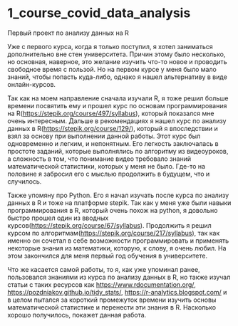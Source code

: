 # 1_course_covid_data_analysis
Первый проект по анализу данных на R


Уже с первого курса, когда я только поступил, я хотел заниматься дополнительно вне стен университета. Причин этому было несколько, но основная, наверное, это желание изучить что-то новое и проводить свободное время с пользой. Но на первом курсе у меня было мало знаний, чтобы попасть куда-либо, однако я нашел альтернативу в виде онлайн-курсов.

Так как на моем направление сначала изучали R, я тоже решил больше времени посвятить ему и прошел курс по основам программирования на R(https://stepik.org/course/497/syllabus), который показался мне очень интересным. Дальше в рекомендациях я нашел курс по анализу данных в R(https://stepik.org/course/129/), который я впоследствии и взял за основу при выполнении данной работы. Этот курс был одновременно и легким, и непонятным. Его легкость заключалась в простоте заданий, которые выполнялись по алгоритму из видеоуроков, а сложность в том, что понимание видео требовало знаний математической статистики, которых у меня не было. Где-то на половине я забросил его с мыслью продолжить в будущем, что и случилось.

Также упомяну про Python. Его я начал изучать после курса по анализу данных в R и тоже на платформе stepik. Так как у меня уже были навыки программирования в R, который очень похож на python, я довольно быстро прошел один из вводных курсов(https://stepik.org/course/67/syllabus). Продолжить я решил курсом по алгоритмам(https://stepik.org/course/217/syllabus), так как именно он сочетал в себе возможности программировать и применять некоторые знания из математики, которую, к слову, я очень любил. На этом закончился для меня первый год обучения в университете.

Что же касается самой работы, то я, как уже упоминал ранее, пользовался знаниями из курса по анализу данных в R, но также изучал статьи с таких ресурсов как https://www.rdocumentation.org/, https://pozdniakov.github.io/tidy_stats/, https://r-analytics.blogspot.com/ и в целом пытался за короткий промежуток времени изучить основы математической статистике и перенести эти знания в R. Насколько хорошо получилось, покажет данная работа.
